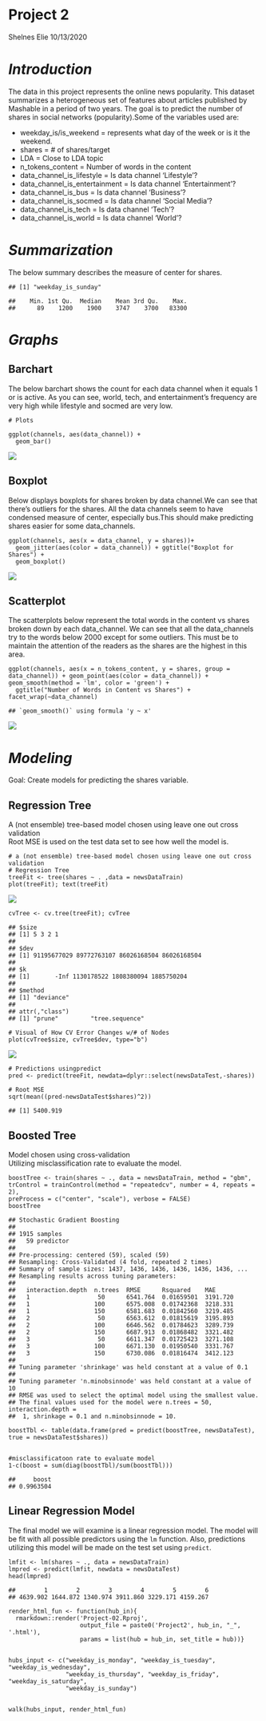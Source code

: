 Project 2
================
Shelnes Elie
10/13/2020

*Introduction*
==============

The data in this project represents the online news popularity. This
dataset summarizes a heterogeneous set of features about articles
published by Mashable in a period of two years. The goal is to predict
the number of shares in social networks (popularity).Some of the
variables used are:

-   weekday\_is/is\_weekend = represents what day of the week or is it
    the weekend.  
-   shares = \# of shares/target  
-   LDA = Close to LDA topic  
-   n\_tokens\_content = Number of words in the content  
-   data\_channel\_is\_lifestyle = Is data channel ‘Lifestyle’?  
-   data\_channel\_is\_entertainment = Is data channel
    ‘Entertainment’?  
-   data\_channel\_is\_bus = Is data channel ‘Business’?  
-   data\_channel\_is\_socmed = Is data channel ‘Social Media’?  
-   data\_channel\_is\_tech = Is data channel ‘Tech’?  
-   data\_channel\_is\_world = Is data channel ‘World’?

*Summarization*
===============

The below summary describes the measure of center for shares.

    ## [1] "weekday_is_sunday"

    ##    Min. 1st Qu.  Median    Mean 3rd Qu.    Max. 
    ##      89    1200    1900    3747    3700   83300

*Graphs*
========

Barchart
--------

The below barchart shows the count for each data channel when it equals
1 or is active. As you can see, world, tech, and entertainment’s
frequency are very high while lifestyle and socmed are very low.

    # Plots

    ggplot(channels, aes(data_channel)) +
      geom_bar()

![](Project02_files/figure-gfm/plot1-1.png)<!-- -->

Boxplot
-------

Below displays boxplots for shares broken by data channel.We can see
that there’s outliers for the shares. All the data channels seem to have
condensed measure of center, especially bus.This should make predicting
shares easier for some data\_channels.

    ggplot(channels, aes(x = data_channel, y = shares))+ 
      geom_jitter(aes(color = data_channel)) + ggtitle("Boxplot for Shares") + 
      geom_boxplot() 

![](Project02_files/figure-gfm/plot2-1.png)<!-- -->

Scatterplot
-----------

The scatterplots below represent the total words in the content vs
shares broken down by each data\_channel. We can see that all the
data\_channels try to the words below 2000 except for some outliers.
This must be to maintain the attention of the readers as the shares are
the highest in this area.

    ggplot(channels, aes(x = n_tokens_content, y = shares, group = data_channel)) + geom_point(aes(color = data_channel)) + geom_smooth(method = 'lm', color = 'green') +
      ggtitle("Number of Words in Content vs Shares") + facet_wrap(~data_channel)

    ## `geom_smooth()` using formula 'y ~ x'

![](Project02_files/figure-gfm/plot3-1.png)<!-- -->

*Modeling*
==========

Goal: Create models for predicting the shares variable.

Regression Tree
---------------

A (not ensemble) tree-based model chosen using leave one out cross
validation  
Root MSE is used on the test data set to see how well the model is.

    # a (not ensemble) tree-based model chosen using leave one out cross validation
    # Regression Tree
    treeFit <- tree(shares ~ . ,data = newsDataTrain)
    plot(treeFit); text(treeFit)

![](Project02_files/figure-gfm/regressiontree-1.png)<!-- -->

    cvTree <- cv.tree(treeFit); cvTree

    ## $size
    ## [1] 5 3 2 1
    ## 
    ## $dev
    ## [1] 91195677029 89772763107 86026168504 86026168504
    ## 
    ## $k
    ## [1]       -Inf 1130178522 1808380094 1885750204
    ## 
    ## $method
    ## [1] "deviance"
    ## 
    ## attr(,"class")
    ## [1] "prune"         "tree.sequence"

    # Visual of How CV Error Changes w/# of Nodes
    plot(cvTree$size, cvTree$dev, type="b")

![](Project02_files/figure-gfm/regressiontree-2.png)<!-- -->

    # Predictions usingpredict
    pred <- predict(treeFit, newdata=dplyr::select(newsDataTest,-shares))

    # Root MSE
    sqrt(mean((pred-newsDataTest$shares)^2))

    ## [1] 5400.919

Boosted Tree
------------

Model chosen using cross-validation  
Utilizing misclassification rate to evaluate the model.

    boostTree <- train(shares ~ ., data = newsDataTrain, method = "gbm",
    trControl = trainControl(method = "repeatedcv", number = 4, repeats = 2),
    preProcess = c("center", "scale"), verbose = FALSE)
    boostTree

    ## Stochastic Gradient Boosting 
    ## 
    ## 1915 samples
    ##   59 predictor
    ## 
    ## Pre-processing: centered (59), scaled (59) 
    ## Resampling: Cross-Validated (4 fold, repeated 2 times) 
    ## Summary of sample sizes: 1437, 1436, 1436, 1436, 1436, 1436, ... 
    ## Resampling results across tuning parameters:
    ## 
    ##   interaction.depth  n.trees  RMSE      Rsquared    MAE     
    ##   1                   50      6541.764  0.01659501  3191.720
    ##   1                  100      6575.008  0.01742368  3218.331
    ##   1                  150      6581.683  0.01842560  3219.485
    ##   2                   50      6563.612  0.01815619  3195.893
    ##   2                  100      6646.562  0.01784623  3289.739
    ##   2                  150      6687.913  0.01868482  3321.482
    ##   3                   50      6611.347  0.01725423  3271.108
    ##   3                  100      6671.130  0.01950540  3331.767
    ##   3                  150      6730.086  0.01816474  3412.123
    ## 
    ## Tuning parameter 'shrinkage' was held constant at a value of 0.1
    ## 
    ## Tuning parameter 'n.minobsinnode' was held constant at a value of 10
    ## RMSE was used to select the optimal model using the smallest value.
    ## The final values used for the model were n.trees = 50, interaction.depth =
    ##  1, shrinkage = 0.1 and n.minobsinnode = 10.

    boostTbl <- table(data.frame(pred = predict(boostTree, newsDataTest), true = newsDataTest$shares))


    #misclassificatoon rate to evaluate model
    1-c(boost = sum(diag(boostTbl)/sum(boostTbl)))

    ##     boost 
    ## 0.9963504

Linear Regression Model
-----------------------

The final model we will examine is a linear regression model. The model
will be fit with all possible predictors using the `lm` function. Also,
predictions utilizing this model will be made on the test set using
`predict`.

    lmfit <- lm(shares ~ ., data = newsDataTrain)
    lmpred <- predict(lmfit, newdata = newsDataTest)
    head(lmpred)        

    ##        1        2        3        4        5        6 
    ## 4639.902 1644.872 1340.974 3911.860 3229.171 4159.267

    render_html_fun <- function(hub_in){
      rmarkdown::render('Project-02.Rproj',
                        output_file = paste0('Project2', hub_in, "_", '.html'),
                        params = list(hub = hub_in, set_title = hub))}


    hubs_input <- c("weekday_is_monday", "weekday_is_tuesday", "weekday_is_wednesday", 
                    "weekday_is_thursday", "weekday_is_friday", "weekday_is_saturday", 
                    "weekday_is_sunday")


    walk(hubs_input, render_html_fun)
